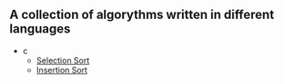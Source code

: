 ## A collection of algorythms written in different languages
- c
  - [Selection Sort](/c/sorting/selection_sort/)
  - [Insertion Sort](/c/sorting/insertion_sort/)